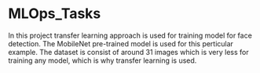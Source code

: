 # MLOps_Tasks

In this project transfer learning approach is used for training model for face detection.
The MobileNet pre-trained model is used for this perticular example.
The dataset is consist of around 31 images which is very less for training any model, which is why transfer learning is used.

